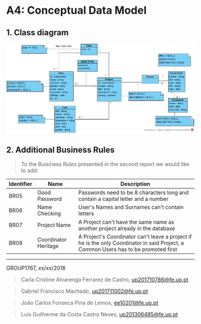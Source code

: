 # A4: Conceptual Data Model
 
## 1. Class diagram

![UML](UML/ClassDiagram1.jpg)


## 2. Additional Business Rules
> To the Buisiness Rules presented in the second report we would like to add:

Identifier|Name|Description 
----------|----|-----------
BR05|Good Password|Passwords need to be 8 characters long and contain a capital letter and a number
BR06|Name Checking|User's Names and Surnames can't contain letters
BR07|Project Name|A Project can't have the same name as another project already in the database
BR08|Coordinator Heritage|A Project's Coordinator can't leave a project if he is the only Coordinator in said Project, a Common Users has to be promoted first


***
<!--
[comment]: <> (Estes comentários não aparecem na vizualização do ficheiro)
[comment]: <> (Para a criação do UML usei o programa visual paradigm https://www.visual-paradigm.com/)
[comment]: <> (A numenclatura que usei para restrições é diferento da do exemplo do prof mas também está correcta)
-->
 
GROUP1767, xx/xx/2018
 
> Carla Cristine Alvarenga Ferrarez de Castro, up201710786@fe.up.pt

> Gabriel Francisco Machado, up201711002@fe.up.pt

> João Carlos Fonseca Pina de Lemos, ee10201@fe.up.pt

> Luis Guilherme da Costa Castro Neves, up201306485@fe.up.pt
